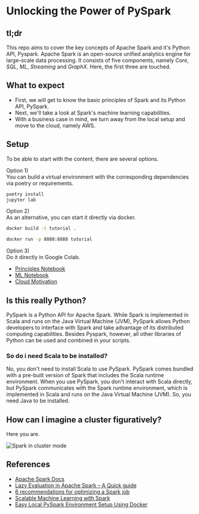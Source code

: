 # Unlocking the Power of PySpark

## tl;dr

This repo aims to cover the key concepts of Apache Spark and it's Python API, Pyspark.
Apache Spark is an open-source unified analytics engine for large-scale data processing. 
It consists of five components, namely *Core*, *SQL*, *ML*, *Streaming* and *GraphX*.
Here, the first three are touched.

## What to expect

* First, we will get to know the basic principles of Spark and its Python API, PySpark.
* Next, we'll take a look at Spark's machine learning capabilities. 
* With a business case in mind, we turn away from the local setup and move to the cloud, namely AWS.

## Setup

To be able to start with the content, there are several options.

Option 1)   
You can build a virtual environment with the corresponding dependencies via
poetry or requirements.

```bash
poetry install
jupyter lab
```

Option 2)  
As an alternative, you can start it directly via docker.


``` bash
docker build -t tutorial .
```

``` bash
docker run -p 8888:8888 tutorial
```

Option 3)  
Do it directly in Google Colab.

* [Principles Notebook](https://colab.research.google.com/drive/1bR6bSXXpiPCEUI6MIXy6LCsFT7dS6fQq?usp=sharing)  
* [ML Notebook](https://colab.research.google.com/drive/1Hw83ROwYTioPq3iSEHyqSJmOanijWZ77?usp=sharing)  
* [Cloud Motivation](https://colab.research.google.com/drive/187vFM9ROGl091RCYz4jixYotdXCFu-2C?usp=sharing)  



## Is this really Python?

PySpark is a Python API for Apache Spark. 
While Spark is implemented in Scala and runs on the Java Virtual Machine (JVM), PySpark allows Python developers to interface with Spark and take advantage of its distributed computing capabilities.
Besides Pyspark, however, all other libraries of Python can be used and combined in your scripts. 

### So do i need Scala to be installed?

No, you don't need to install Scala to use PySpark. PySpark comes bundled with a pre-built version of Spark that includes the Scala runtime environment. When you use PySpark, you don't interact with Scala directly, but PySpark communicates with the Spark runtime environment, which is implemented in Scala and runs on the Java Virtual Machine (JVM). So, you need Java to be installed.

## How can I imagine a cluster figuratively?

Here you are.

![Spark in cluster mode](https://spark.apache.org/docs/latest/img/cluster-overview.png)

## References

* [Apache Spark Docs](https://spark.apache.org/docs/latest/)
* [Lazy Evaluation in Apache Spark – A Quick guide](https://data-flair.training/blogs/apache-spark-lazy-evaluation/)
* [6 recommendations for optimizing a Spark job](https://towardsdatascience.com/6-recommendations-for-optimizing-a-spark-job-5899ec269b4b)
* [Scalable Machine Learning with Spark](https://towardsdatascience.com/scalable-machine-learning-with-spark-807825699476)
* [Easy Local PySpark Environment Setup Using Docker](https://medium.com/@antoniolui/easy-5-minute-local-pyspark-environment-setup-using-docker-e9c53c0f3b84)